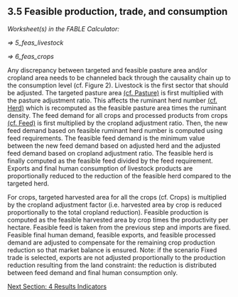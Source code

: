 ## 3.5 Feasible production, trade, and consumption

_Worksheet(s) in the FABLE Calculator:_

_⇒ 5_feas_livestock_

_⇒ 6_feas_crops_

Any discrepancy between targeted and feasible pasture area and/or cropland area needs to be channeled back through the causality chain up to the consumption level (cf. Figure 2). Livestock is the first sector that should be adjusted. The targeted pasture area [(cf. Pasture)](https://github.com/FableCalculator/DocumentationWiki/wiki/3_2.-Livestock#323-pasture) is first multiplied with the pasture adjustment ratio. This affects the ruminant herd number [(cf. Herd)](https://github.com/FableCalculator/DocumentationWiki/wiki/3_2.-Livestock#321-herd) which is recomputed as the feasible pasture area times the ruminant density. The feed demand for all crops and processed products from crops [(cf. Feed)](https://github.com/FableCalculator/DocumentationWiki/wiki/3_2.-Livestock#322-feed) is first multiplied by the cropland adjustment ratio. Then, the new feed demand based on feasible ruminant herd number is computed using feed requirements. The feasible feed demand is the minimum value between the new feed demand based on adjusted herd and the adjusted feed demand based on cropland adjustment ratio. The feasible herd is finally computed as the feasible feed divided by the feed requirement. Exports and final human consumption of livestock products are proportionally reduced to the reduction of the feasible herd compared to the targeted herd.

For crops, targeted harvested area for all the crops (cf. Crops) is multiplied by the cropland adjustment factor (i.e. harvested area by crop is reduced proportionally to the total cropland reduction). Feasible production is computed as the feasible harvested area by crop times the productivity per hectare. Feasible feed is taken from the previous step and imports are fixed. Feasible final human demand, feasible exports, and feasible processed demand are adjusted to compensate for the remaining crop production reduction so that market balance is ensured.
Note: if the scenario Fixed trade is selected, exports are not adjusted proportionally to the production reduction resulting from the land constraint: the reduction is distributed between feed demand and final human consumption only.

[Next Section: 4 Results Indicators](https://github.com/FableCalculator/DocumentationWiki/wiki/4_0.-Results-Indicators)
